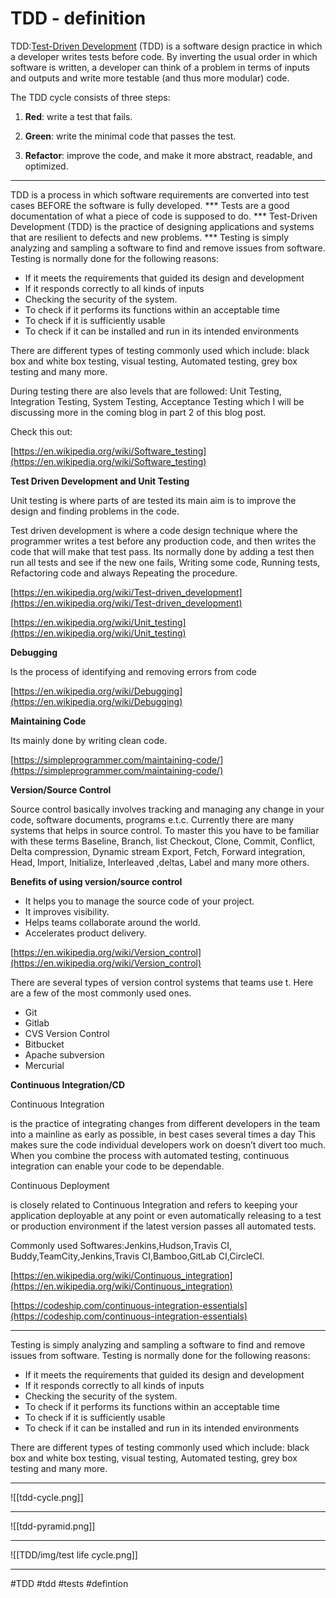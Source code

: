 # TDD - definition
TDD:[Test-Driven Development](https://semaphoreci.com/blog/test-driven-development) (TDD) is a software design practice in which a developer writes tests before code. By inverting the usual order in which software is written, a developer can think of a problem in terms of inputs and outputs and write more testable (and thus more modular) code.

The TDD cycle consists of three steps:

1.  **Red**: write a test that fails.
    
2.  **Green**: write the minimal code that passes the test.
    
3.  **Refactor**: improve the code, and make it more abstract, readable, and optimized.
<hr>
TDD is a process in which software requirements are converted into test cases BEFORE the software is fully developed.
***
Tests are a good documentation of what a piece of code is supposed to do.
***
Test-Driven Development (TDD) is the practice of designing applications and systems that are resilient to defects and new problems.
***
Testing is simply analyzing and sampling a software to find and remove issues from software. Testing is normally done for the following reasons:

-   If it meets the requirements that guided its design and development
-   If it responds correctly to all kinds of inputs
-   Checking the security of the system.
-   To check if it performs its functions within an acceptable time
-   To check if it is sufficiently usable
-   To check if it can be installed and run in its intended environments

There are different types of testing commonly used which include: black box and white box testing, visual testing, Automated testing, grey box testing and many more.

During testing there are also levels that are followed: Unit Testing, Integration Testing, System Testing, Acceptance Testing which I will be discussing more in the coming blog in part 2 of this blog post.

Check this out:

[https://en.wikipedia.org/wiki/Software_testing](https://en.wikipedia.org/wiki/Software_testing)

**Test Driven Development and Unit Testing**

Unit testing is where parts of are tested its main aim is to improve the design and finding problems in the code.

Test driven development is where a code design technique where the programmer writes a test before any production code, and then writes the code that will make that test pass. Its normally done by adding a test then run all tests and see if the new one fails, Writing some code, Running tests, Refactoring code and always Repeating the procedure.

[https://en.wikipedia.org/wiki/Test-driven_development](https://en.wikipedia.org/wiki/Test-driven_development)

[https://en.wikipedia.org/wiki/Unit_testing](https://en.wikipedia.org/wiki/Unit_testing)

**Debugging**

Is the process of identifying and removing errors from code

[https://en.wikipedia.org/wiki/Debugging](https://en.wikipedia.org/wiki/Debugging)

**Maintaining Code**

Its mainly done by writing clean code.

[https://simpleprogrammer.com/maintaining-code/](https://simpleprogrammer.com/maintaining-code/)

**Version/Source Control**

Source control basically involves tracking and managing any change in your code, software documents, programs e.t.c. Currently there are many systems that helps in source control. To master this you have to be familiar with these terms Baseline, Branch, list Checkout, Clone, Commit, Conflict, Delta compression, Dynamic stream Export, Fetch, Forward integration, Head, Import, Initialize, Interleaved ,deltas, Label and many more others.

**Benefits of using version/source control**

-   It helps you to manage the source code of your project.
-   It improves visibility.
-   Helps teams collaborate around the world.
-   Accelerates product delivery.

[https://en.wikipedia.org/wiki/Version_control](https://en.wikipedia.org/wiki/Version_control)

There are several types of version control systems that teams use t. Here are a few of the most commonly used ones.

-   Git
-   Gitlab
-   CVS Version Control
-   Bitbucket
-   Apache subversion
-   Mercurial

**Continuous Integration/CD**

Continuous Integration

is the practice of integrating changes from different developers in the team into a mainline as early as possible, in best cases several times a day This makes sure the code individual developers work on doesn’t divert too much. When you combine the process with automated testing, continuous integration can enable your code to be dependable.

Continuous Deployment

is closely related to Continuous Integration and refers to keeping your application deployable at any point or even automatically releasing to a test or production environment if the latest version passes all automated tests.

Commonly used Softwares:Jenkins,Hudson,Travis CI, Buddy,TeamCity,Jenkins,Travis CI,Bamboo,GitLab CI,CircleCI.

[https://en.wikipedia.org/wiki/Continuous_integration](https://en.wikipedia.org/wiki/Continuous_integration)

[https://codeship.com/continuous-integration-essentials](https://codeship.com/continuous-integration-essentials)
***
Testing is simply analyzing and sampling a software to find and remove issues from software. Testing is normally done for the following reasons:

-   If it meets the requirements that guided its design and development
-   If it responds correctly to all kinds of inputs
-   Checking the security of the system.
-   To check if it performs its functions within an acceptable time
-   To check if it is sufficiently usable
-   To check if it can be installed and run in its intended environments

There are different types of testing commonly used which include: black box and white box testing, visual testing, Automated testing, grey box testing and many more.
***
![[tdd-cycle.png]]
***
![[tdd-pyramid.png]]
***
![[TDD/img/test life cycle.png]]
***

#TDD #tdd #tests #defintion
